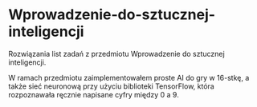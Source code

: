 # Wprowadzenie-do-sztucznej-inteligencji

Rozwiązania list zadań z przedmiotu Wprowadzenie do sztucznej inteligencji. 

W ramach przedmiotu zaimplementowałem proste AI do gry w 16-stkę, a także sieć neuronową przy użyciu biblioteki TensorFlow, która rozpoznawała ręcznie napisane cyfry między 0 a 9.
